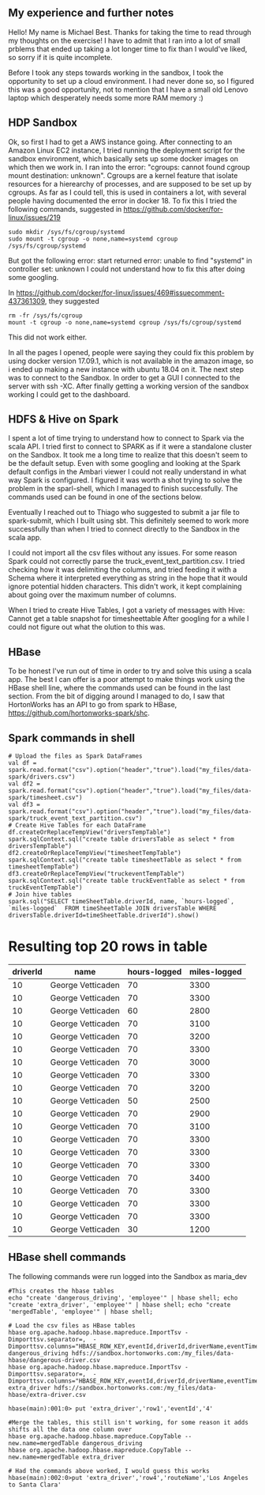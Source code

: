 ## My experience and further notes

Hello! My name is Michael Best. Thanks for taking the time to read through my thoughts on the exercise! I have to admit that I ran into a lot of small prblems that ended up taking a lot longer time to fix than I would've liked, so sorry if it is quite incomplete.

Before I took any steps towards working in the sandbox, I took the opportunity to set up a cloud environment. I had never done so, so I figured this was a good opportunity, not to mention that I have a small old Lenovo laptop which desperately needs some more RAM memory :)

## HDP Sandbox

Ok, so first I had to get a AWS instance going. After connecting to an Amazon Linux EC2 instance, I tried running the deployment script for the sandbox environment, which basically sets up some docker images on which then we work in. I ran into the error: "cgroups: cannot found cgroup mount destination: unknown". Cgroups are a kernel feature that isolate resources for a hierearchy of processes, and are supposed to be set up by cgroups. As far as I could tell, this is used in containers a lot, with several people having documented the error in docker 18. 
To fix this I tried the following commands, suggested in https://github.com/docker/for-linux/issues/219

```
sudo mkdir /sys/fs/cgroup/systemd
sudo mount -t cgroup -o none,name=systemd cgroup /sys/fs/cgroup/systemd
```

But got the following error: start returned error: unable to find \"systemd\" in controller set: unknown
I could not understand how to fix this after doing some googling.

In https://github.com/docker/for-linux/issues/469#issuecomment-437361309, they suggested 
```
rm -fr /sys/fs/cgroup
mount -t cgroup -o none,name=systemd cgroup /sys/fs/cgroup/systemd
```
This did not work either. 

In all the pages I opened, people were saying they could fix this problem by using docker version 17.09.1, which is not available in the amazon image, so i ended up making a new instance with ubuntu 18.04 on it. The next step was to connect to the Sandbox. In order to get a GUI I connected to the server with ssh -XC. After finally getting a working version of the sandbox working I could get to the dashboard. 

## HDFS & Hive on Spark

I spent a lot of time trying to understand how to connect to Spark via the scala API. I tried first to connect to SPARK as if it were a standalone cluster on the Sandbox. It took me a long time to realize that this doesn't seem to be the default setup. Even with some googling and looking at the Spark default configs in the Ambari viewer I could not really understand in what way Spark is configured. I figured it was worth a shot trying to solve the problem in the sparl-shell, which I managed to finish successfully. The commands used can be found in one of the sections below.

Eventually I reached out to Thiago who suggested to submit a jar file to spark-submit, which I built using sbt. This definitely seemed to work more successfully than when I tried to connect directly to the Sandbox in the scala app.

I could not import all the csv files without any issues. For some reason Spark could not correctly parse the truck_event_text_partition.csv. I tried checking how it was delimiting the columns, and tried feeding it with a Schema where it interpreted everything as string in the hope that it would ignore potential hidden characters. This didn't work, it kept complaining about going over the maximum number of columns.

When I tried to create Hive Tables, I got a variety of messages with Hive: Cannot get a table snapshot for timesheettable
After googling for a while I could not figure out what the olution to this was.


## HBase
To be honest I've run out of time in order to try and solve this using a scala app. The best I can offer is a poor attempt to make things work using the HBase shell line, where the commands used can be found in the last section.
From the bit of digging around I managed to do, I saw that HortonWorks has an API to go from spark to HBase, https://github.com/hortonworks-spark/shc. 



## Spark commands in shell

```
# Upload the files as Spark DataFrames
val df = spark.read.format("csv").option("header","true").load("my_files/data-spark/drivers.csv")
val df2 = spark.read.format("csv").option("header","true").load("my_files/data-spark/timesheet.csv")
val df3 = spark.read.format("csv").option("header","true").load("my_files/data-spark/truck_event_text_partition.csv")
# Create Hive Tables for each DataFrame
df.createOrReplaceTempView("driversTempTable")
spark.sqlContext.sql("create table driversTable as select * from driversTempTable")
df2.createOrReplaceTempView("timesheetTempTable")
spark.sqlContext.sql("create table timesheetTable as select * from timesheetTempTable")
df3.createOrReplaceTempView("truckeventTempTable")
spark.sqlContext.sql("create table truckEventTable as select * from truckEventTempTable")
# Join hive tables
spark.sql("SELECT timeSheetTable.driverId, name, `hours-logged`, `miles-logged`  FROM timeSheetTable JOIN driversTable WHERE driversTable.driverId=timeSheetTable.driverId").show()
```
# Resulting top 20 rows in table
                    
|driverId|name|hours-logged|miles-logged|
| --- | --- | --- | --- |
|      10|George Vetticaden|          70|        3300|
|      10|George Vetticaden|          70|        3300|
|      10|George Vetticaden|          60|        2800|
|      10|George Vetticaden|          70|        3100|
|      10|George Vetticaden|          70|        3200|
|      10|George Vetticaden|          70|        3300|
|      10|George Vetticaden|          70|        3000|
|      10|George Vetticaden|          70|        3300|
|      10|George Vetticaden|          70|        3200|
|      10|George Vetticaden|          50|        2500|
|      10|George Vetticaden|          70|        2900|
|      10|George Vetticaden|          70|        3100|
|      10|George Vetticaden|          70|        3300|
|      10|George Vetticaden|          70|        3300|
|      10|George Vetticaden|          70|        3300|
|      10|George Vetticaden|          70|        3400|
|      10|George Vetticaden|          70|        3300|
|      10|George Vetticaden|          70|        3300|
|      10|George Vetticaden|          70|        3300|
|      10|George Vetticaden|          30|        1200|



## HBase shell commands
The following commands were run logged into the Sandbox as maria_dev
```
#This creates the hbase tables
echo "create 'dangerous_driving', 'employee'" | hbase shell; echo "create 'extra_driver', 'employee'" | hbase shell; echo "create 'mergedTable', 'employee'" | hbase shell;

# Load the csv files as HBase tables
hbase org.apache.hadoop.hbase.mapreduce.ImportTsv -Dimporttsv.separator=,  -Dimporttsv.columns="HBASE_ROW_KEY,eventId,driverId,driverName,eventTime,eventType,latitudeColumn,longitudeColumn,routeId,routeName,truckId" dangerous_driving hdfs://sandbox.hortonworks.com:/my_files/data-hbase/dangerous-driver.csv
hbase org.apache.hadoop.hbase.mapreduce.ImportTsv -Dimporttsv.separator=,  -Dimporttsv.columns="HBASE_ROW_KEY,eventId,driverId,driverName,eventTime,eventType,latitudeColumn,longitudeColumn,routeId,routeName,truckId" extra_driver hdfs://sandbox.hortonworks.com:/my_files/data-hbase/extra-driver.csv

hbase(main):001:0> put 'extra_driver','row1','eventId','4'
```
```
#Merge the tables, this still isn't working, for some reason it adds shifts all the data one column over 
hbase org.apache.hadoop.hbase.mapreduce.CopyTable --new.name=mergedTable dangerous_driving
hbase org.apache.hadoop.hbase.mapreduce.CopyTable --new.name=mergedTable extra_driver

# Had the commands above worked, I would guess this works
hbase(main):002:0>put 'extra_driver','row4','routeName','Los Angeles to Santa Clara'
```
